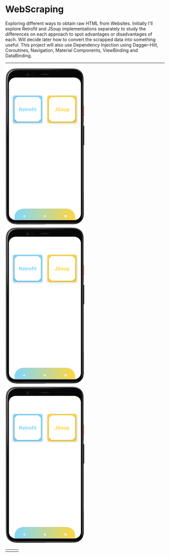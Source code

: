 # WebScraping
Exploring different ways to obtain raw HTML from Websites. Initially I'll explore Retrofit and JSoup implementations separately to study the differences on each approach to spot advantages or disadvantages of each. Will decide later how to convert the scrapped data into something useful. This project will also use Dependency Injection using Dagger-Hilt, Coroutines, Navigation, Material Components, ViewBinding and DataBinding.
<br>
<hr>

<div width="300" height="600"> <img src="https://github.com/RysanekRivera/WebScraping/blob/master/webscraping_1.png" width="250" height="500"></div>
<div><img src="https://github.com/RysanekRivera/WebScraping/blob/master/webscraping_1.png" width="250" height="500"></div>
<div><img src="https://github.com/RysanekRivera/WebScraping/blob/master/webscraping_1.png" width="250" height="500"></div>
 <table>
  <tr>
  <td></td>
  <td></td>
  <td></td>
 </tr>
  </table>
  

